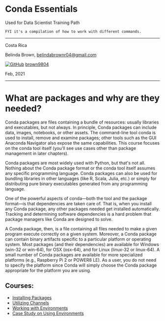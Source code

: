 # Conda Essentials

Used for Data Scientist Training Path 

`FYI it's a compilation of how to work with different commands.`

----------

Costa Rica

Belinda Brown, belindabrownr04@gmail.com

[![GitHub](https://img.shields.io/badge/--181717?logo=github&logoColor=ffffff)](https://github.com/)
[brown9804](https://github.com/brown9804)

Feb, 2021

----------

# What are packages and why are they needed? 
Conda packages are files containing a bundle of resources: usually libraries and executables, but not always. In principle, Conda packages can include data, images, notebooks, or other assets. The command-line tool conda is used to install, remove and examine packages; other tools such as the GUI Anaconda Navigator also expose the same capabilities. This course focuses on the conda tool itself (you'll see use cases other than package management in later chapters). 

Conda packages are most widely used with Python, but that's not all. Nothing about the Conda package format or the conda tool itself assumes any specific programming language. Conda packages can also be used for bundling libraries in other languages (like R, Scala, Julia, etc.) or simply for distributing pure binary executables generated from any programming language. 

One of the powerful aspects of conda—both the tool and the package format—is that dependencies are taken care of. That is, when you install any Conda package, any other packages needed get installed automatically. Tracking and determining software dependencies is a hard problem that package managers like Conda are designed to solve. 

A Conda package, then, is a file containing all files needed to make a given program execute correctly on a given system. Moreover, a Conda package can contain binary artifacts specific to a particular platform or operating system. Most packages (and their dependencies) are available for Windows (win-32 or win-64), for OSX (osx-64), and for Linux (linux-32 or linux-64). A small number of Conda packages are available for more specialized platforms (e.g., Raspberry Pi 2 or POWER8 LE). As a user, you do not need to specify the platform since Conda will simply choose the Conda package appropriate for the platform you are using. 

## Courses:

- [Installing Packages](https://github.com/brown9804/ML_DS_Lpath/blob/main/2-dcconda_essentials/src/1_install_pckgs.sh)
- [Utilizing Channels](https://github.com/brown9804/ML_DS_Lpath/blob/main/2-dcconda_essentials/src/2_use_channels.sh)
- [Working with Environments](https://github.com/brown9804/ML_DS_Lpath/blob/main/2-dcconda_essentials/src/3_work_envs.sh)
- [Case Study on Using Environments](https://github.com/brown9804/ML_DS_Lpath/blob/main/2-dcconda_essentials/src/4_use_envs.sh)
